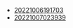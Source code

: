 - [20221006191703](/zet/20221006191703/README.md)
- [20221007023939](/zet/20221007023939/README.md)
